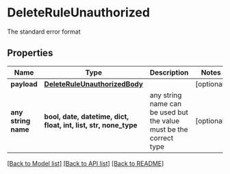 # DeleteRuleUnauthorized

The standard error format

## Properties
Name | Type | Description | Notes
------------ | ------------- | ------------- | -------------
**payload** | [**DeleteRuleUnauthorizedBody**](DeleteRuleUnauthorizedBody.md) |  | [optional] 
**any string name** | **bool, date, datetime, dict, float, int, list, str, none_type** | any string name can be used but the value must be the correct type | [optional]

[[Back to Model list]](../README.md#documentation-for-models) [[Back to API list]](../README.md#documentation-for-api-endpoints) [[Back to README]](../README.md)


